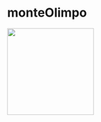 # monteOlimpo
<img src="https://static.wikia.nocookie.net/god-of-war-gow/images/1/1c/Monte_Olimpo-.jpg/revision/latest?cb=20170117202253&path-prefix=pt-br" width="200px">
